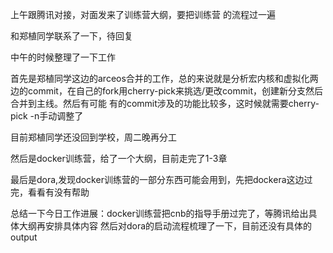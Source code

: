 上午跟腾讯对接，对面发来了训练营大纲，要把训练营 的流程过一遍

和郑植同学联系了一下，待回复

中午的时候整理了一下工作

首先是郑植同学这边的arceos合并的工作，总的来说就是分析宏内核和虚拟化两边的commit，在自己的fork用cherry-pick来挑选/更改commit，创建新分支然后合并到主线。然后有可能 有的commit涉及的功能比较多，这时候就需要cherry-pick -n手动调整了

目前郑植同学还没回到学校，周二晚再分工

然后是docker训练营，给了一个大纲，目前走完了1-3章

最后是dora,发现docker训练营的一部分东西可能会用到，先把dockera这边过完，看看有没有帮助

总结一下今日工作进展：docker训练营把cnb的指导手册过完了，等腾讯给出具体大纲再安排具体内容
然后对dora的启动流程梳理了一下，目前还没有具体的output